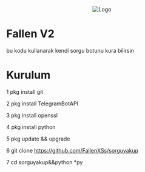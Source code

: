 <p style="text-align:center;"><img src="https://i.hizliresim.com/f4hx94n.jpg" alt="Logo"></p>

# Fallen V2
bu kodu kullanarak kendi sorgu botunu kura bilirsin

# Kurulum
1 pkg install git

2 pkg install TelegramBotAPI

3 pkg install openssl

4 pkg install python

5 pkg update && upgrade

6 git clone https://github.com/FallenXSs/sorguyakup

7 cd sorguyakup&&python *py

